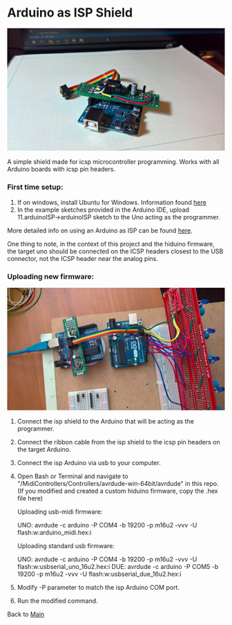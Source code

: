 # Arduino as ISP Shield

![Shield and ribbon](https://github.com/JGuzak/MidiControllers/blob/master/uno_isp/uno_isp_shield%20(1).jpg)

A simple shield made for icsp microcontroller programming. Works with all Arduino boards with icsp pin headers.

### First time setup:

1. If on windows, install Ubuntu for Windows. Information found [here](https://docs.microsoft.com/en-us/windows/wsl/install-win10)
2. In the example sketches provided in the Arduino IDE, upload 11.arduinoISP->arduinoISP sketch to the Uno acting as the programmer.

More detailed info on using an Arduino as ISP can be found [here](https://www.arduino.cc/en/Tutorial/ArduinoISP).

One thing to note, in the context of this project and the hiduino firmware, the target uno should be connected on the ICSP headers closest to the USB connector, not the ICSP header near the analog pins.

### Uploading new firmware:

![ISP programmer](https://github.com/JGuzak/MidiControllers/blob/master/uno_isp/uno_isp_shield%20(2).jpg)

1. Connect the isp shield to the Arduino that will be acting as the programmer.
2. Connect the ribbon cable from the isp shield to the icsp pin headers on the target Arduino.
3. Connect the isp Arduino via usb to your computer.
4. Open Bash or Terminal and navigate to "/MidiControllers/Controllers/avrdude-win-64bit/avrdude" in this repo. (If you modified and created a custom hiduino firmware, copy the .hex file here)

    Uploading usb-midi firmware:

    UNO: avrdude -c arduino -P COM4 -b 19200 -p m16u2 -vvv -U flash:w:arduino_midi.hex:i

    Uploading standard usb firmware:

    UNO: avrdude -c arduino -P COM4 -b 19200 -p m16u2 -vvv -U flash:w:usbserial_uno_16u2.hex:i
    DUE: avrdude -c arduino -P COM5 -b 19200 -p m16u2 -vvv -U flash:w:usbserial_due_16u2.hex:i

5. Modify -P parameter to match the isp Arduino COM port.
6. Run the modified command.

Back to [Main](https://github.com/JGuzak/MidiControllers)